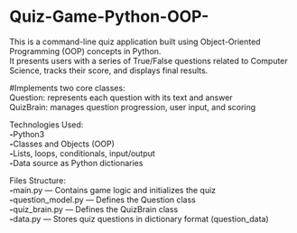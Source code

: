 # Quiz-Game-Python-OOP-
This is a command-line quiz application built using Object-Oriented Programming (OOP) concepts in Python. 
<br>It presents users with a series of True/False questions related to Computer Science, tracks their score, and displays final results.

#Implements two core classes:
<br>Question: represents each question with its text and answer
<br>QuizBrain: manages question progression, user input, and scoring

Technologies Used:
<br><b>-</b>Python3
<br><b>-</b>Classes and Objects (OOP)
<br><b>-</b>Lists, loops, conditionals, input/output
<br><b>-</b>Data source as Python dictionaries

Files Structure:
<br><b>-</b>main.py — Contains game logic and initializes the quiz
<br><b>-</b>question_model.py — Defines the Question class
<br><b>-</b>quiz_brain.py — Defines the QuizBrain class
<br><b>-</b>data.py — Stores quiz questions in dictionary format (question_data)
